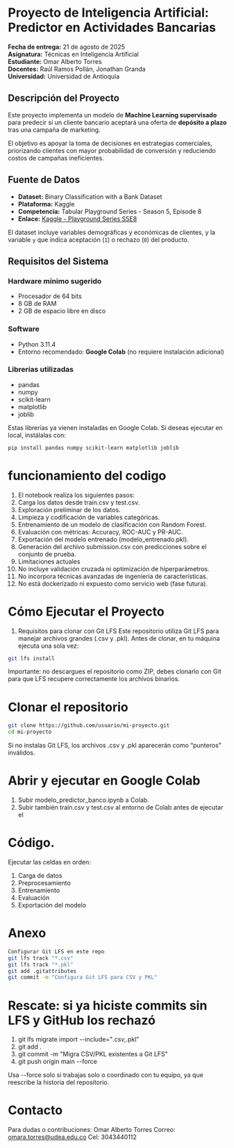 # Proyecto de Inteligencia Artificial: Predictor en Actividades Bancarias

**Fecha de entrega:** 21 de agosto de 2025  
**Asignatura:** Técnicas en Inteligencia Artificial  
**Estudiante:** Omar Alberto Torres  
**Docentes:** Raúl Ramos Pollán, Jonathan Granda  
**Universidad:** Universidad de Antioquia  

## Descripción del Proyecto
Este proyecto implementa un modelo de **Machine Learning supervisado** para predecir si un cliente bancario aceptará una oferta de **depósito a plazo** tras una campaña de marketing.  

El objetivo es apoyar la toma de decisiones en estrategias comerciales, priorizando clientes con mayor probabilidad de conversión y reduciendo costos de campañas ineficientes.

## Fuente de Datos
- **Dataset:** Binary Classification with a Bank Dataset  
- **Plataforma:** Kaggle  
- **Competencia:** Tabular Playground Series - Season 5, Episode 8  
- **Enlace:** [Kaggle - Playground Series S5E8](https://www.kaggle.com/competitions/playground-series-s5e8/overview)  

El dataset incluye variables demográficas y económicas de clientes, y la variable `y` que indica aceptación (`1`) o rechazo (`0`) del producto.

## Requisitos del Sistema

### Hardware mínimo sugerido
- Procesador de 64 bits  
- 8 GB de RAM  
- 2 GB de espacio libre en disco  

### Software
- Python 3.11.4  
- Entorno recomendado: **Google Colab** (no requiere instalación adicional)  

### Librerías utilizadas
- pandas  
- numpy  
- scikit-learn  
- matplotlib  
- joblib  

Estas librerías ya vienen instaladas en Google Colab. Si deseas ejecutar en local, instálalas con:

```bash
pip install pandas numpy scikit-learn matplotlib joblib
```
# funcionamiento del codigo
1. El notebook realiza los siguientes pasos:
2. Carga los datos desde train.csv y test.csv.
3. Exploración preliminar de los datos.
4. Limpieza y codificación de variables categóricas.
5. Entrenamiento de un modelo de clasificación con Random Forest.
6. Evaluación con métricas: Accuracy, ROC-AUC y PR-AUC.
7. Exportación del modelo entrenado (modelo_entrenado.pkl).
8. Generación del archivo submission.csv con predicciones sobre el conjunto de prueba.
9. Limitaciones actuales
10. No incluye validación cruzada ni optimización de hiperparámetros.
11. No incorpora técnicas avanzadas de ingeniería de características.
12. No está dockerizado ni expuesto como servicio web (fase futura).

# Cómo Ejecutar el Proyecto
1) Requisitos para clonar con Git LFS
   Este repositorio utiliza Git LFS para manejar archivos grandes (.csv y .pkl).
   Antes de clonar, en tu máquina ejecuta una sola vez:
```bash   
git lfs install
```

Importante: no descargues el repositorio como ZIP, debes clonarlo con Git para que LFS recupere correctamente los archivos binarios.

# Clonar el repositorio
```bash  
git clone https://github.com/usuario/mi-proyecto.git
cd mi-proyecto
```
Si no instalas Git LFS, los archivos .csv y .pkl aparecerán como “punteros” inválidos.

# Abrir y ejecutar en Google Colab
1. Subir modelo_predictor_banco.ipynb a Colab.
2. Subir también train.csv y test.csv al entorno de Colab antes de ejecutar el

# Código.
Ejecutar las celdas en orden:
1. Carga de datos
2. Preprocesamiento
3. Entrenamiento
4. Evaluación
5. Exportación del modelo

# Anexo
```bash 
Configurar Git LFS en este repo
git lfs track "*.csv"
git lfs track "*.pkl"
git add .gitattributes
git commit -m "Configura Git LFS para CSV y PKL"
```
# Rescate: si ya hiciste commits sin LFS y GitHub los rechazó
1. git lfs migrate import --include="*.csv,*.pkl"
2. git add .
3. git commit -m "Migra CSV/PKL existentes a Git LFS"
4. git push origin main --force

Usa --force solo si trabajas solo o coordinado con tu equipo, ya que reescribe la historia del repositorio.

# Contacto
Para dudas o contribuciones:
Omar Alberto Torres
Correo: omara.torres@udea.edu.co
Cel: 3043440112
